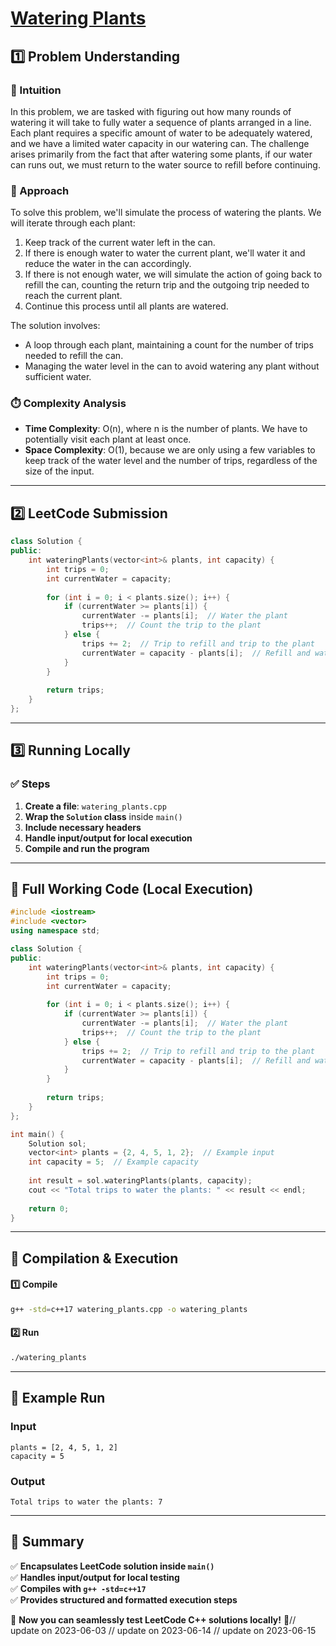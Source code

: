 # **[Watering Plants](https://leetcode.com/problems/watering-plants/description/)**  

## **1️⃣ Problem Understanding**  
### **📌 Intuition**  
In this problem, we are tasked with figuring out how many rounds of watering it will take to fully water a sequence of plants arranged in a line. Each plant requires a specific amount of water to be adequately watered, and we have a limited water capacity in our watering can. The challenge arises primarily from the fact that after watering some plants, if our water can runs out, we must return to the water source to refill before continuing. 

### **🚀 Approach**  
To solve this problem, we'll simulate the process of watering the plants. We will iterate through each plant:
1. Keep track of the current water left in the can.
2. If there is enough water to water the current plant, we'll water it and reduce the water in the can accordingly.
3. If there is not enough water, we will simulate the action of going back to refill the can, counting the return trip and the outgoing trip needed to reach the current plant.
4. Continue this process until all plants are watered.

The solution involves:
- A loop through each plant, maintaining a count for the number of trips needed to refill the can.
- Managing the water level in the can to avoid watering any plant without sufficient water.

### **⏱️ Complexity Analysis**  
- **Time Complexity**: O(n), where n is the number of plants. We have to potentially visit each plant at least once.
- **Space Complexity**: O(1), because we are only using a few variables to keep track of the water level and the number of trips, regardless of the size of the input.

---  

## **2️⃣ LeetCode Submission**  
```cpp
class Solution {
public:
    int wateringPlants(vector<int>& plants, int capacity) {
        int trips = 0;
        int currentWater = capacity;
        
        for (int i = 0; i < plants.size(); i++) {
            if (currentWater >= plants[i]) {
                currentWater -= plants[i];  // Water the plant
                trips++;  // Count the trip to the plant
            } else {
                trips += 2;  // Trip to refill and trip to the plant
                currentWater = capacity - plants[i];  // Refill and water the plant
            }
        }
        
        return trips;
    }
};
```  

---  

## **3️⃣ Running Locally**  
### **✅ Steps**  
1. **Create a file**: `watering_plants.cpp`  
2. **Wrap the `Solution` class** inside `main()`  
3. **Include necessary headers**  
4. **Handle input/output for local execution**  
5. **Compile and run the program**  

---  

## **📝 Full Working Code (Local Execution)**  
```cpp
#include <iostream>
#include <vector>
using namespace std;

class Solution {
public:
    int wateringPlants(vector<int>& plants, int capacity) {
        int trips = 0;
        int currentWater = capacity;
        
        for (int i = 0; i < plants.size(); i++) {
            if (currentWater >= plants[i]) {
                currentWater -= plants[i];  // Water the plant
                trips++;  // Count the trip to the plant
            } else {
                trips += 2;  // Trip to refill and trip to the plant
                currentWater = capacity - plants[i];  // Refill and water the plant
            }
        }
        
        return trips;
    }
};

int main() {
    Solution sol;
    vector<int> plants = {2, 4, 5, 1, 2};  // Example input
    int capacity = 5;  // Example capacity
    
    int result = sol.wateringPlants(plants, capacity);
    cout << "Total trips to water the plants: " << result << endl;
    
    return 0;
}
```  

---  

## **🔧 Compilation & Execution**  
#### **1️⃣ Compile**  
```bash
g++ -std=c++17 watering_plants.cpp -o watering_plants
```  

#### **2️⃣ Run**  
```bash
./watering_plants
```  

---  

## **🎯 Example Run**  
### **Input**  
```
plants = [2, 4, 5, 1, 2]
capacity = 5
```  
### **Output**  
```
Total trips to water the plants: 7
```  

---  

## **📌 Summary**  
✅ **Encapsulates LeetCode solution inside `main()`**  
✅ **Handles input/output for local testing**  
✅ **Compiles with `g++ -std=c++17`**  
✅ **Provides structured and formatted execution steps**  

🚀 **Now you can seamlessly test LeetCode C++ solutions locally!** 🚀// update on 2023-06-03
// update on 2023-06-14
// update on 2023-06-15
